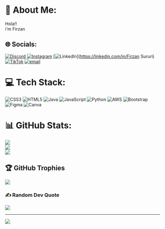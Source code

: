 # 💫 About Me:
Hola!!<br>i'm Firzan


## 🌐 Socials:
[![Discord](https://img.shields.io/badge/Discord-%237289DA.svg?logo=discord&logoColor=white)](https://discord.gg/Zan_kelo) [![Instagram](https://img.shields.io/badge/Instagram-%23E4405F.svg?logo=Instagram&logoColor=white)](https://instagram.com/saafrzzn__) [![LinkedIn](https://img.shields.io/badge/LinkedIn-%230077B5.svg?logo=linkedin&logoColor=white)](https://linkedin.com/in/Firzan Sururi) [![TikTok](https://img.shields.io/badge/TikTok-%23000000.svg?logo=TikTok&logoColor=white)](https://tiktok.com/@frzn;) [![email](https://img.shields.io/badge/Email-D14836?logo=gmail&logoColor=white)](mailto:firzansafri@gmail.com) 

# 💻 Tech Stack:
![CSS3](https://img.shields.io/badge/css3-%231572B6.svg?style=for-the-badge&logo=css3&logoColor=white) ![HTML5](https://img.shields.io/badge/html5-%23E34F26.svg?style=for-the-badge&logo=html5&logoColor=white) ![Java](https://img.shields.io/badge/java-%23ED8B00.svg?style=for-the-badge&logo=openjdk&logoColor=white) ![JavaScript](https://img.shields.io/badge/javascript-%23323330.svg?style=for-the-badge&logo=javascript&logoColor=%23F7DF1E) ![Python](https://img.shields.io/badge/python-3670A0?style=for-the-badge&logo=python&logoColor=ffdd54) ![AWS](https://img.shields.io/badge/AWS-%23FF9900.svg?style=for-the-badge&logo=amazon-aws&logoColor=white) ![Bootstrap](https://img.shields.io/badge/bootstrap-%238511FA.svg?style=for-the-badge&logo=bootstrap&logoColor=white) ![Figma](https://img.shields.io/badge/figma-%23F24E1E.svg?style=for-the-badge&logo=figma&logoColor=white) ![Canva](https://img.shields.io/badge/Canva-%2300C4CC.svg?style=for-the-badge&logo=Canva&logoColor=white)
# 📊 GitHub Stats:
![](https://github-readme-stats.vercel.app/api?username=Firzan-code&theme=dark&hide_border=true&include_all_commits=false&count_private=false)<br/>
![](https://nirzak-streak-stats.vercel.app/?user=Firzan-code&theme=dark&hide_border=true)<br/>
![](https://github-readme-stats.vercel.app/api/top-langs/?username=Firzan-code&theme=dark&hide_border=true&include_all_commits=false&count_private=false&layout=compact)

## 🏆 GitHub Trophies
![](https://github-profile-trophy.vercel.app/?username=Firzan-code&theme=radical&no-frame=false&no-bg=true&margin-w=4)

### ✍️ Random Dev Quote
![](https://quotes-github-readme.vercel.app/api?type=horizontal&theme=radical)

---
[![](https://visitcount.itsvg.in/api?id=Firzan-code&icon=0&color=0)](https://visitcount.itsvg.in)

<!-- Proudly created with GPRM ( https://gprm.itsvg.in ) -->

